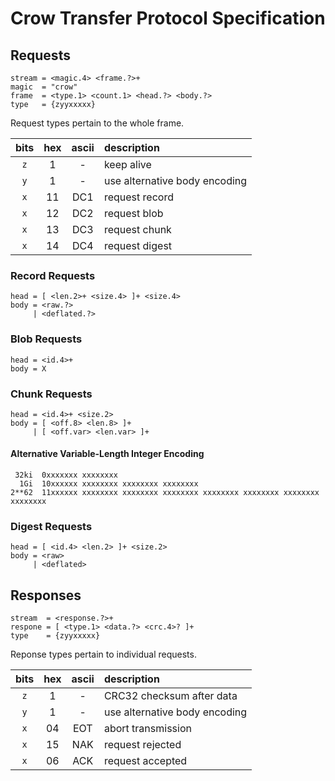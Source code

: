 # Crow Transfer Protocol Specification

## Requests

```
stream = <magic.4> <frame.?>+
magic  = "crow"
frame  = <type.1> <count.1> <head.?> <body.?>
type   = {zyyxxxxx}
```

Request types pertain to the whole frame.

| bits | hex | ascii | description                   |
|:----:|:---:|:-----:|:------------------------------|
| `z`  |  1  |   -   | keep alive                    |
| `y`  |  1  |   -   | use alternative body encoding |
| `x`  | 11  |  DC1  | request record                |
| `x`  | 12  |  DC2  | request blob                  |
| `x`  | 13  |  DC3  | request chunk                 |
| `x`  | 14  |  DC4  | request digest                |

### Record Requests

```
head = [ <len.2>+ <size.4> ]+ <size.4>
body = <raw.?>
     | <deflated.?>
```

### Blob Requests

```
head = <id.4>+
body = X
```

### Chunk Requests

```
head = <id.4>+ <size.2>
body = [ <off.8> <len.8> ]+
     | [ <off.var> <len.var> ]+
```

#### Alternative Variable-Length Integer Encoding

```
 32ki  0xxxxxxx xxxxxxxx
  1Gi  10xxxxxx xxxxxxxx xxxxxxxx xxxxxxxx
2**62  11xxxxxx xxxxxxxx xxxxxxxx xxxxxxxx xxxxxxxx xxxxxxxx xxxxxxxx xxxxxxxx
```

### Digest Requests

```
head = [ <id.4> <len.2> ]+ <size.2>
body = <raw>
     | <deflated>
```

## Responses

```
stream  = <response.?>+
respone = [ <type.1> <data.?> <crc.4>? ]+
type    = {zyyxxxxx}
```

Reponse types pertain to individual requests.

| bits | hex | ascii | description                   |
|:----:|:---:|:-----:|:------------------------------|
| `z`  |  1  |   -   | CRC32 checksum after data     |
| `y`  |  1  |   -   | use alternative body encoding |
| `x`  | 04  |  EOT  | abort transmission            |
| `x`  | 15  |  NAK  | request rejected              |
| `x`  | 06  |  ACK  | request accepted              |
